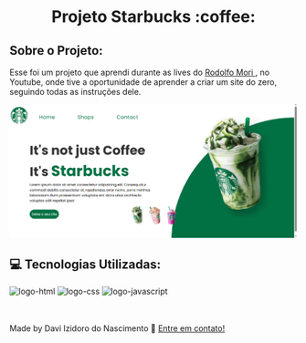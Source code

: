 <h1 align="center">Projeto Starbucks :coffee:</h1>

## Sobre o Projeto:
<p>Esse foi um projeto que aprendi durante as lives do <a href="https://github.com/rodolfomori" alt="RM">Rodolfo Mori </a>, no Youtube, onde tive a oportunidade de aprender a criar um site do zero, seguindo todas as instruções dele.
</p>
<img src="https://github.com/Davi22D/projeto-starbucks/blob/master/Starbucks-img.png?raw=true" href="https://davi22d.github.io/projeto-starbucks/" >
<br>

## :computer: Tecnologias Utilizadas:
<div img align="left"> 
<img src="https://img.shields.io/badge/HTML5-E34F26?style=for-the-badge&logo=html5&logoColor=white" alt="logo-html">
<img src="https://img.shields.io/badge/CSS3-1572B6?style=for-the-badge&logo=css3&logoColor=white" alt="logo-css">
<img src="https://img.shields.io/badge/JavaScript-F7DF1E?style=for-the-badge&logo=javascript&logoColor=black" alt="logo-javascript">
</div>
<br>
<br>

Made by Davi Izidoro do Nascimento :wave: [Entre em contato!](https://www.linkedin.com/in/davi-izidoro/)
